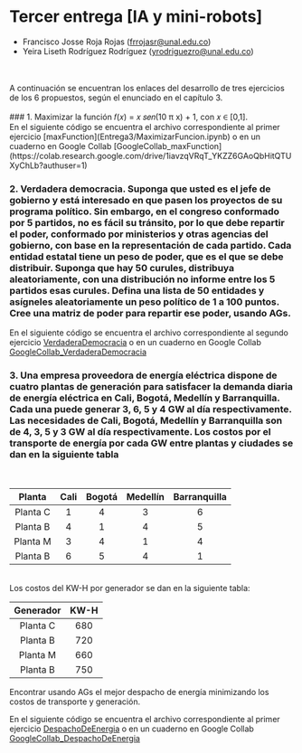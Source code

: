 # Tercer entrega [IA y mini-robots]

* Francisco Josse Roja Rojas (frrojasr@unal.edu.co)
* Yeira Liseth Rodríguez Rodríguez (yrodriguezro@unal.edu.co)
<br>
<br>
A continuación se encuentran los enlaces del desarrollo de tres ejercicios de los 6 propuestos, según el enunciado en el capítulo 3. 
<br>
<br>
### 1. Maximizar la función 𝑓(𝑥) = 𝑥 𝑠𝑒𝑛(10 π x) + 1, con 𝑥 ∈ [0,1].<br>
En el siguiente código se encuentra el archivo correspondiente al primer ejercicio [maxFunction](Entrega3/MaximizarFuncion.ipynb) o en un cuaderno en Google Collab [GoogleCollab_maxFunction](https://colab.research.google.com/drive/1iavzqVRqT_YKZZ6GAoQbHitQTUXyChLb?authuser=1)
<br>

###  2. Verdadera democracia. Suponga que usted es el jefe de gobierno y está interesado en que pasen los proyectos de su programa político. Sin embargo, en el congreso conformado por 5 partidos, no es fácil su tránsito, por lo que debe repartir el poder, conformado por ministerios y otras agencias del gobierno, con base en la representación de cada partido. Cada entidad estatal tiene un peso de poder, que es el que se debe distribuir. Suponga que hay 50 curules, distribuya aleatoriamente, con una distribución no informe entre los 5 partidos esas curules. Defina una lista de 50 entidades y asígneles aleatoriamente un peso político de 1 a 100 puntos. Cree una matriz de poder para repartir ese poder, usando AGs. 
En el siguiente código se encuentra el archivo correspondiente al segundo ejercicio [VerdaderaDemocracia](Entrega3/VerdaderaDemocracia.ipynb) o en un cuaderno en Google Collab [GoogleCollab_VerdaderaDemocracia](https://colab.research.google.com/drive/13g4SPs4N0e3oZzFYWNl1BOMVslp4gxgw?usp=sharing)

###  3. Una empresa proveedora de energía eléctrica dispone de cuatro plantas de generación para satisfacer la demanda diaria de energía eléctrica en Cali, Bogotá, Medellín y Barranquilla. Cada una puede generar 3, 6, 5 y 4 GW al día respectivamente. Las necesidades de Cali, Bogotá, Medellín y Barranquilla son de 4, 3, 5 y 3 GW al día respectivamente. Los costos por el transporte de energía por cada GW entre plantas y ciudades se dan en la siguiente tabla
<br>

| Planta   | Cali | Bogotá | Medellín | Barranquilla |
|:--------:|:----:|:------:|:--------:|:------------:|
| Planta C |  1   |   4    |    3     |      6       |
| Planta B |  4   |   1    |    4     |      5       |
| Planta M |  3   |   4    |    1     |      4       |
| Planta B |  6   |   5    |    4     |      1       |
<br>
Los costos del KW-H por generador se dan en la siguiente tabla: <br>

| Generador | KW-H |
| :----------: | :-----: |
| Planta C | 680 |
| Planta B | 720 |
| Planta M | 660 |
| Planta B | 750 |

Encontrar usando AGs el mejor despacho de energía minimizando los costos de transporte y generación.

En el siguiente código se encuentra el archivo correspondiente al primer ejercicio [DespachoDeEnergia](Entrega3/DespachoDeEnergia.ipynb) o en un cuaderno en Google Collab [GoogleCollab_DespachoDeEnergia](https://colab.research.google.com/drive/1SAD6NVeu_025cVRv5mBh0_QFxKnV0_KV?usp=sharing)

